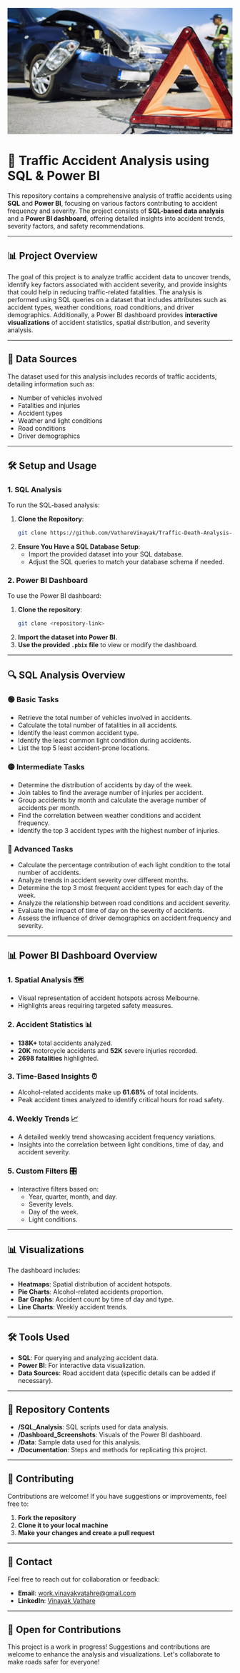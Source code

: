 ![Traffic Accident Analysis](Road_Accident_Logo.jpg)

# 🚦 Traffic Accident Analysis using SQL & Power BI

This repository contains a comprehensive analysis of traffic accidents using **SQL** and **Power BI**, focusing on various factors contributing to accident frequency and severity. The project consists of **SQL-based data analysis** and a **Power BI dashboard**, offering detailed insights into accident trends, severity factors, and safety recommendations.

---

## 📊 Project Overview

The goal of this project is to analyze traffic accident data to uncover trends, identify key factors associated with accident severity, and provide insights that could help in reducing traffic-related fatalities. The analysis is performed using SQL queries on a dataset that includes attributes such as accident types, weather conditions, road conditions, and driver demographics. Additionally, a Power BI dashboard provides **interactive visualizations** of accident statistics, spatial distribution, and severity analysis.

---

## 📁 Data Sources

The dataset used for this analysis includes records of traffic accidents, detailing information such as:
- Number of vehicles involved
- Fatalities and injuries
- Accident types
- Weather and light conditions
- Road conditions
- Driver demographics

---

## 🛠️ Setup and Usage

### 1. SQL Analysis

To run the SQL-based analysis:
1. **Clone the Repository**:
   ```bash
   git clone https://github.com/VathareVinayak/Traffic-Death-Analysis-SQL.git
   ```
2. **Ensure You Have a SQL Database Setup**:
   - Import the provided dataset into your SQL database.
   - Adjust the SQL queries to match your database schema if needed.

### 2. Power BI Dashboard

To use the Power BI dashboard:
1. **Clone the repository**:
   ```bash
   git clone <repository-link>
   ```
2. **Import the dataset into Power BI.**
3. **Use the provided `.pbix` file** to view or modify the dashboard.

---

## 🔍 SQL Analysis Overview

### 🟢 Basic Tasks
- Retrieve the total number of vehicles involved in accidents.
- Calculate the total number of fatalities in all accidents.
- Identify the least common accident type.
- Identify the least common light condition during accidents.
- List the top 5 least accident-prone locations.

### 🟡 Intermediate Tasks
- Determine the distribution of accidents by day of the week.
- Join tables to find the average number of injuries per accident.
- Group accidents by month and calculate the average number of accidents per month.
- Find the correlation between weather conditions and accident frequency.
- Identify the top 3 accident types with the highest number of injuries.

### 🔴 Advanced Tasks
- Calculate the percentage contribution of each light condition to the total number of accidents.
- Analyze trends in accident severity over different months.
- Determine the top 3 most frequent accident types for each day of the week.
- Analyze the relationship between road conditions and accident severity.
- Evaluate the impact of time of day on the severity of accidents.
- Assess the influence of driver demographics on accident frequency and severity.

---

## 📊 Power BI Dashboard Overview

### 1. Spatial Analysis 🗺️
- Visual representation of accident hotspots across Melbourne.
- Highlights areas requiring targeted safety measures.

### 2. Accident Statistics 📊
- **138K+** total accidents analyzed.
- **20K** motorcycle accidents and **52K** severe injuries recorded.
- **2698 fatalities** highlighted.

### 3. Time-Based Insights ⏰
- Alcohol-related accidents make up **61.68%** of total incidents.
- Peak accident times analyzed to identify critical hours for road safety.

### 4. Weekly Trends 📈
- A detailed weekly trend showcasing accident frequency variations.
- Insights into the correlation between light conditions, time of day, and accident severity.

### 5. Custom Filters 🎛️
- Interactive filters based on:
  - Year, quarter, month, and day.
  - Severity levels.
  - Day of the week.
  - Light conditions.

---

## 📊 Visualizations

The dashboard includes:
- **Heatmaps**: Spatial distribution of accident hotspots.
- **Pie Charts**: Alcohol-related accidents proportion.
- **Bar Graphs**: Accident count by time of day and type.
- **Line Charts**: Weekly accident trends.

---

## 🛠️ Tools Used
- **SQL**: For querying and analyzing accident data.
- **Power BI**: For interactive data visualization.
- **Data Sources**: Road accident data (specific details can be added if necessary).

---

## 📂 Repository Contents
- **/SQL_Analysis**: SQL scripts used for data analysis.
- **/Dashboard_Screenshots**: Visuals of the Power BI dashboard.
- **/Data**: Sample data used for this analysis.
- **/Documentation**: Steps and methods for replicating this project.

---

## 🤝 Contributing

Contributions are welcome! If you have suggestions or improvements, feel free to:
1. **Fork the repository**
2. **Clone it to your local machine**
3. **Make your changes and create a pull request**

---

## 📧 Contact

Feel free to reach out for collaboration or feedback:
- **Email**: work.vinayakvatahre@gmail.com
- **LinkedIn**: [Vinayak Vathare](https://www.linkedin.com/in/vinayak-vathare-4bb135279/)

---

## 🌟 Open for Contributions

This project is a work in progress! Suggestions and contributions are welcome to enhance the analysis and visualizations. Let's collaborate to make roads safer for everyone!
